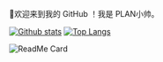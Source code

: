 
👋欢迎来到我的 GitHub ！我是 PLAN小帅。

[![Github stats](https://github-readme-stats.vercel.app/api?username=xstplan&show_icons=true&include_all_commits=true&theme=radical)](https://github.com/xstplan/github-readme-stats)
[![Top Langs](https://github-readme-stats.vercel.app/api/top-langs/?username=xstplan&layout=compact)](https://github.com/xstplan/github-readme-stats)

![ReadMe Card](https://github-readme-stats.vercel.app/api/pin/?username=xstplan&repo=SatisfactoryModManagerCN)
<!--
**xstplan/xstplan** is a ✨ _special_ ✨ repository because its `README.md` (this file) appears on your GitHub profile.

Here are some ideas to get you started:

- 🔭 I’m currently working on ...
- 🌱 I’m currently learning ...
- 👯 I’m looking to collaborate on ...
- 🤔 I’m looking for help with ...
- 💬 Ask me about ...
- 📫 How to reach me: ...
- 😄 Pronouns: ...
- ⚡ Fun fact: ...
-->
